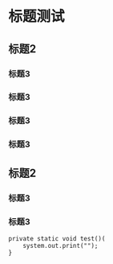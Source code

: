 # 标题测试

## 标题2

### 标题3

### 标题3

### 标题3

### 标题3

## 标题2

### 标题3

### 标题3

```
private static void test()(
    system.out.print("");
}
```